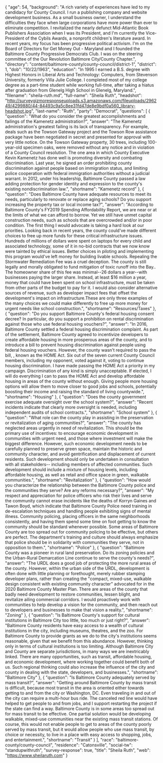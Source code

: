 {
  "age": 54,
  "background": "A rich variety of experiences have led to my candidacy for County Council. I run a publishing company and website development business. As a small business owner, I understand the difficulties they face when large corporations have more power than ever to eliminate competition. I revitalized the nearly defunct Mid-Atlantic Book Publishers Association when I was its President, and I'm currently the Vice-President of the Cybils Awards, a nonprofit children's literature award. In recent years, my focus has been progressive political activism. I'm on the Board of Directors for Get Money Out - Maryland and I founded the Baltimore County Progressive Democrats Club. I was on the steering committee of the Our Revolution Baltimore City/County Chapter.",
  "directory": "content/baltimore-county/county-council/district-1",
  "district": 1,
  "dob": "10/22/1963",
  "education": "In 1995 I earned a B.S. degree with Highest Honors in Liberal Arts and Technology: Computers, from Stevenson University, formerly Villa Julie College. I completed most of my college degree as a part-time student while working full-time, after taking a hiatus after graduation from Glenelg High School in Glenelg, Maryland.",
  "filename": "sheila-ruth.md",
  "full-name": "Sheila Ruth",
  "headshot": "http://surveygizmoresponseuploads.s3.amazonaws.com/fileuploads/296249/4299880/44-84493c9a5c8ee31fd47de8e9bdf0a560_library-headshot.jpg",
  "last-name": "Ruth",
  "party": "Democrat",
  "questions": [
    {
      "question": "What do you consider the greatest accomplishments and failings of the Kamenetz administration?",
      "answer": "The Kamenetz administration's greatest failing is its lack of transparency. For example, deals such as the Towson Gateway project and the Towson Row assistance package have been negotiated in secret and presented for approval with very little notice. On the Towson Gateway property, 30 trees, including 100-year-old specimen oaks, were removed without any notice and in violation of a County Council resolution. The one area in which County Executive Kevin Kamenetz has done well is promoting diversity and combating discrimination. Last year, he signed an order prohibiting county discrimination against people based on immigration status, and limiting police cooperation with federal immigration authorities without a judicial warrant. In 2012, under his leadership, Baltimore County passed a law adding protection for gender identity and expression to the county's existing nondiscrimination law.",
      "shortname": "Kamenetz record"
    },
    {
      "question": "Does Baltimore County have adequate resources to meet its needs, particularly to renovate or replace aging schools? Do you support increasing the property tax or local income tax?",
      "answer": "According to Baltimore County's FY2019 Spending Affordability Report, we are near or at the limits of what we can afford to borrow. Yet we still have unmet capital construction needs, such as schools that are overcrowded and/or in poor condition. The first thing I would advocate is taking a hard look at our priorities. Looking back in recent years, the county could've made different choices to free up more funds for these critical infrastructure issues. Hundreds of millions of dollars were spent on laptops for every child and associated technology, some of it in no-bid contracts that we now know were tainted by ethical issues. Better choices in piloting and implementing this program would've left money for building livable schools. Repealing the Stormwater Remediation Fee was a cruel deception. The county is still legally and morally obligated to fund mitigation of toxic runoff into the Bay.. The homeowner share of this fee was minimal--26 dollars a year--with businesses paying the larger share. Instead, at least $16 million a year, money that could have been spent on school infrastructure, must be taken from other parts of the budget to pay for it. I would also consider alternative sources of revenue, such as developer impact fees that offset the development's impact on infrastructure.These are only three examples of the many choices we could make differently to free up more money for urgent needs like school construction.",
      "shortname": "Resources/Taxes"
    },
    {
      "question": "Do you support Baltimore County's federal housing consent decree? In particular, do you support a prohibition on rental discrimination against those who use federal housing vouchers?",
      "answer": "In 2016, Baltimore County settled a federal housing discrimination complaint. As part of the settlement, Baltimore County agreed to incentivize developers to create affordable housing in more prosperous areas of the county, and to introduce a bill to prevent housing discrimination against people using federal housing vouchers. However, the county wasn't required to pass the bill, , known as the HOME Act. Six out of the seven current County Council members, including my opponent, voted against it, voting to continue housing discrimination. I have made passing the HOME Act a priority in my campaign. Discrimination of any kind is simply unacceptable. If elected, I will do everything I can to pass the HOME Act and develop affordable housing in areas of the county without enough. Giving people more housing options will allow them to move closer to good jobs and schools, potentially boosting their income and raising the standard of living countywide.",
      "shortname": "Housing"
    },
    {
      "question": "Does the county government exercise adequate oversight over the school system?",
      "answer": "Recent incidents indicate that clearly more oversight is needed, including independent audits of school contracts.",
      "shortname": "School system"
    },
    {
      "question": "What role can the county play in assisting in the preservation or revitalization of aging communities?",
      "answer": "The county has neglected areas urgently in need of revitalization. This should be the primary use of incentives: to encourage economic development in communities with urgent need, and those where investment will make the biggest difference. However, such economic development needs to be carefully planned to preserve green space, maintain the historic and community character, and avoid gentrification and displacement of current residents. Such development should only be undertaken in consultation with all stakeholders-- including members of affected communities. Such development should include a mixture of housing levels, including affordable housing, as well as retail and office space in green, walkable communities.",
      "shortname": "Revitalization"
    },
    {
      "question": "How would you characterize the relationship between the Baltimore County police and the communities they serve? Are any reforms necessary?",
      "answer": "My respect and appreciation for police officers who risk their lives and serve the community cannot erase incidents like the deaths of Korryn Gaines and Tawon Boyd, which indicate that Baltimore County Police need training in de-escalation techniques and handling people exhibiting signs of mental illness. Community policing, placing officers in the same neighborhoods consistently, and having them spend some time on foot getting to know the community should be standard whenever possible. Some areas of Baltimore County are too spread out for community policing to be effective, but others are perfect. The department's training and culture should always emphasize that police should be in solidarity with communities they serve, not in opposition to them.",
      "shortname": "Police"
    },
    {
      "question": "Baltimore County was a pioneer in rural land preservation. Do its zoning policies and the Urban-Rural Demarcation Line continue to serve the county's needs?",
      "answer": "The URDL does a good job of protecting the more rural areas of the county. However, within the urban side of the URDL, development is often done with little planning or forethought, merely rubber stamping developer plans, rather than creating the \"compact, mixed-use, walkable design consistent with existing community character\" advocated for in the 2020 Baltimore County Master Plan. There are areas of the county that badly need development to restore communities, lessen blight, and revitalize ailing commercial corridors. I would proactively work with communities to help develop a vision for the community, and then reach out to developers and businesses to make that vision a reality.",
      "shortname": "Zoning"
    },
    {
      "question": "Is Baltimore County's support for cultural institutions in Baltimore City too little, too much or just right?",
      "answer": "Baltimore County residents have easy access to a wealth of cultural institutions in the city, including museums, theatres, and the zoo. For Baltimore County to provide grants as we do to the city's institutions seems reasonable, given that we benefit from this abundance. However, thinking only in terms of cultural institutions is too limiting. Although Baltimore City and County are separate jurisdictions, in many ways we are inextricably linked. There are many opportunities, such as transit, affordable housing, and economic development, where working together could benefit both of us. Such regional thinking could also increase the influence of the city and county in dealing with the state, developers, and businesses.",
      "shortname": "Baltimore City"
    },
    {
      "question": "Is Baltimore County adequately served by mass transit?",
      "answer": "Getting around Baltimore County by mass transit is difficult, because most transit in the area is oriented either towards getting to and from the city or Washington, DC. Even traveling in and out of the city can require a multi-hour bus ride. The canceled red line would have helped to get people to and from jobs, and I support restarting the project if the state can find a way. Baltimore County is in some areas too spread out for mass transit to be effective. One partial solution would be developing walkable, mixed-use communities near the existing mass transit stations. Of course, this would not enable people to get to areas of the county poorly served by mass transit, but it would allow people who use mass transit, by choice or necessity, to live in a place with easy access to shopping, jobs, and entertainment.",
      "shortname": "Transit"
    }
  ],
  "race": "baltimore-county/county-council",
  "residence": "Catonsville",
  "social-tw": "standupwithruth",
  "survey-response": true,
  "title": "Sheila Ruth",
  "web": "https://www.sheilaruth.com"
}
